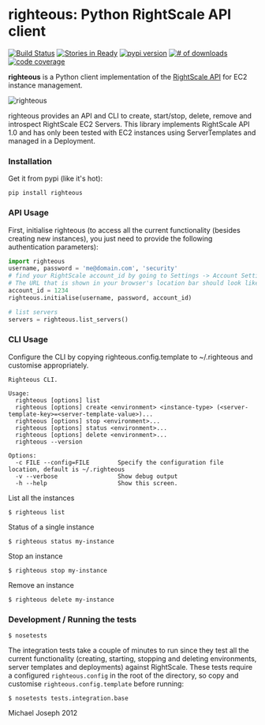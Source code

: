 # righteous: Python RightScale API client

[![Build Status](https://secure.travis-ci.org/michaeljoseph/righteous.png)](http://travis-ci.org/michaeljoseph/righteous)
[![Stories in Ready](https://badge.waffle.io/michaeljoseph/righteous.png?label=ready)](https://waffle.io/michaeljoseph/righteous)
[![pypi version](https://badge.fury.io/py/righteous.png)](http://badge.fury.io/py/righteous)
[![# of downloads](https://pypip.in/d/righteous/badge.png)](https://crate.io/packages/righteous?version=latest)
[![code coverage](https://coveralls.io/repos/michaeljoseph/righteous/badge.png?branch=master)](https://coveralls.io/r/michaeljoseph/righteous?branch=master)

**righteous** is a Python client implementation of the [RightScale API](http://support.rightscale.com/15-References/RightScale_API_Reference_Guide) for EC2 instance management.

![righteous](https://github.com/michaeljoseph/righteous/raw/master/resources/righteous.jpg)

righteous provides an API and CLI to create, start/stop, delete, remove and introspect RightScale EC2 Servers.
This library implements RightScale API 1.0 and has only been tested with EC2 instances using ServerTemplates and managed in a Deployment.

### Installation

Get it from pypi (like it's hot):

    pip install righteous

### API Usage

First, initialise righteous (to access all the current functionality (besides creating new instances), you just need to provide the following authentication parameters):

```python
import righteous
username, password = 'me@domain.com', 'security'
# find your RightScale account_id by going to Settings -> Account Settings in the RightScale Dashboard
# The URL that is shown in your browser's location bar should look like the following: https://my.rightscale.com/accounts/1234.
account_id = 1234
righteous.initialise(username, password, account_id)

# list servers
servers = righteous.list_servers()
```

### CLI Usage

Configure the CLI by copying righteous.config.template to ~/.righteous
and customise appropriately.
	
	Righteous CLI.
	
	Usage:
	  righteous [options] list
	  righteous [options] create <environment> <instance-type> (<server-template-key>=<server-template-value>)...
	  righteous [options] stop <environment>...
	  righteous [options] status <environment>...
	  righteous [options] delete <environment>...
	  righteous --version
	
	Options:
	  -c FILE --config=FILE        Specify the configuration file location, default is ~/.righteous
	  -v --verbose                 Show debug output          
	  -h --help                    Show this screen.

List all the instances

    $ righteous list
    
Status of a single instance

    $ righteous status my-instance

Stop an instance

    $ righteous stop my-instance

Remove an instance

    $ righteous delete my-instance


### Development / Running the tests

    $ nosetests

The integration tests take a couple of minutes to run since they test all the current functionality (creating, starting, stopping and deleting environments, server templates and deployments)
against RightScale.
These tests require a configured `righteous.config` in the root of the directory, so copy and customise `righteous.config.template` before running:

    $ nosetests tests.integration.base


Michael Joseph 2012
